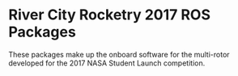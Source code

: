 # River City Rocketry 2017 ROS Packages
These packages make up the onboard software for the multi-rotor developed for the 2017 NASA Student Launch competition.

